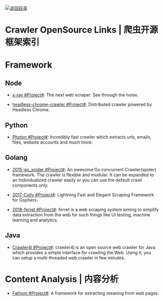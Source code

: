 [![返回目录](https://user-images.githubusercontent.com/5803001/38079637-ff0abcf0-3371-11e8-9b76-ad651620afc7.jpg)](https://github.com/wxyyxc1992/Awesome-Links)

# Crawler OpenSource Links | 爬虫开源框架索引

# Framework

## Node

- [x-ray #Project#](https://github.com/lapwinglabs/x-ray): The next web scraper. See through the <html> noise.

- [headless-chrome-crawler #Project#](https://github.com/yujiosaka/headless-chrome-crawler): Distributed crawler powered by Headless Chrome.

## Python

- [Photon #Project#](https://github.com/s0md3v/Photon): Incredibly fast crawler which extracts urls, emails, files, website accounts and much more.

## Golang

- [2015-go_spider #Project#](https://github.com/hu17889/go_spider): An awesome Go concurrent Crawler(spider) framework. The crawler is flexible and modular. It can be expanded to an Individualized crawler easily or you can use the default crawl components only.

- [2017-Colly #Project#](https://github.com/asciimoo/colly): Lightning Fast and Elegant Scraping Framework for Gophers.

- [2018-ferret #Project#](https://github.com/MontFerret/ferret): ferret is a web scraping system aiming to simplify data extraction from the web for such things like UI testing, machine learning and analytics.

## Java

- [Crawler4j #Project#](https://github.com/yasserg/crawler4j): crawler4j is an open source web crawler for Java which provides a simple interface for crawling the Web. Using it, you can setup a multi-threaded web crawler in few minutes.

# Content Analysis | 内容分析

- [Fathom #Project#](https://github.com/mozilla/fathom): A framework for extracting meaning from web pages.
